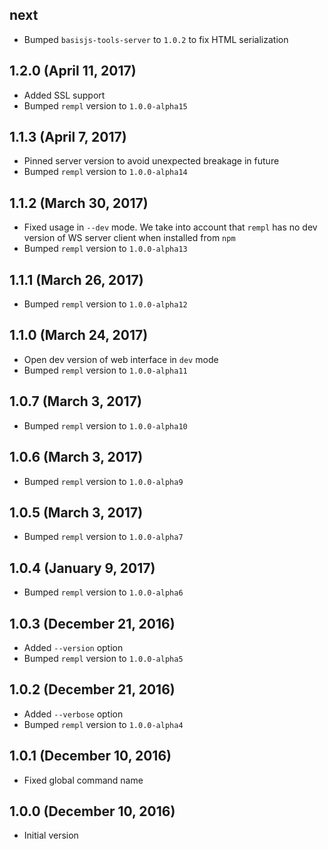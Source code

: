 ## next

- Bumped `basisjs-tools-server` to `1.0.2` to fix HTML serialization

## 1.2.0 (April 11, 2017)

- Added SSL support
- Bumped `rempl` version to `1.0.0-alpha15`

## 1.1.3 (April 7, 2017)

- Pinned server version to avoid unexpected breakage in future
- Bumped `rempl` version to `1.0.0-alpha14`

## 1.1.2 (March 30, 2017)

- Fixed usage in `--dev` mode. We take into account that `rempl` has no dev version of WS server client when installed from `npm`
- Bumped `rempl` version to `1.0.0-alpha13`

## 1.1.1 (March 26, 2017)

- Bumped `rempl` version to `1.0.0-alpha12`

## 1.1.0 (March 24, 2017)

- Open dev version of web interface in `dev` mode
- Bumped `rempl` version to `1.0.0-alpha11`

## 1.0.7 (March 3, 2017)

- Bumped `rempl` version to `1.0.0-alpha10`

## 1.0.6 (March 3, 2017)

- Bumped `rempl` version to `1.0.0-alpha9`

## 1.0.5 (March 3, 2017)

- Bumped `rempl` version to `1.0.0-alpha7`

## 1.0.4 (January 9, 2017)

- Bumped `rempl` version to `1.0.0-alpha6`

## 1.0.3 (December 21, 2016)

- Added `--version` option
- Bumped `rempl` version to `1.0.0-alpha5`

## 1.0.2 (December 21, 2016)

- Added `--verbose` option
- Bumped `rempl` version to `1.0.0-alpha4`

## 1.0.1 (December 10, 2016)

- Fixed global command name

## 1.0.0 (December 10, 2016)

- Initial version
